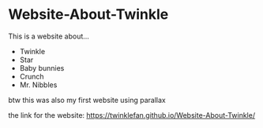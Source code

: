 # Website-About-Twinkle
This is a website about...

- Twinkle
- Star
- Baby bunnies
- Crunch
- Mr. Nibbles

btw this was also my first website using parallax 

the link for the website:
https://twinklefan.github.io/Website-About-Twinkle/
